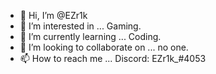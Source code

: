 - 👋 Hi, I’m @EZr1k
- 👀 I’m interested in ... Gaming.
- 🌱 I’m currently learning ... Coding.
- 💞️ I’m looking to collaborate on ... no one.
- 📫 How to reach me ... Discord: EZr1k_#4053


